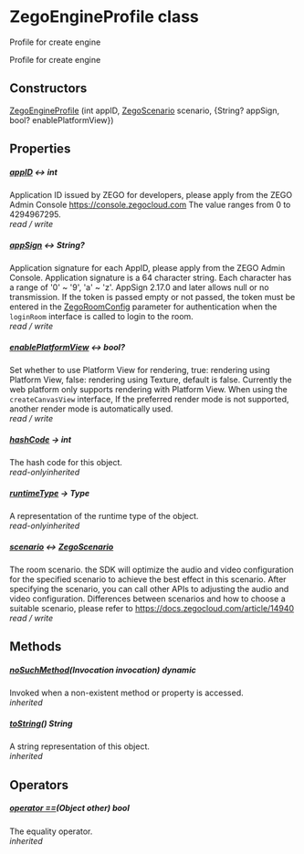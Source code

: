 


# ZegoEngineProfile class









<p>Profile for create engine</p>
<p>Profile for create engine</p>




## Constructors

[ZegoEngineProfile](../zego_uikit_prebuilt_live_audio_room/ZegoEngineProfile/ZegoEngineProfile.md) (int appID, [ZegoScenario](../zego_uikit_prebuilt_live_audio_room/ZegoScenario.md) scenario, {String? appSign, bool? enablePlatformView})

   


## Properties

##### [appID](../zego_uikit_prebuilt_live_audio_room/ZegoEngineProfile/appID.md) &#8596; int



Application ID issued by ZEGO for developers, please apply from the ZEGO Admin Console <a href="https://console.zegocloud.com">https://console.zegocloud.com</a> The value ranges from 0 to 4294967295.  
_<span class="feature">read / write</span>_



##### [appSign](../zego_uikit_prebuilt_live_audio_room/ZegoEngineProfile/appSign.md) &#8596; String?



Application signature for each AppID, please apply from the ZEGO Admin Console. Application signature is a 64 character string. Each character has a range of '0' ~ '9', 'a' ~ 'z'. AppSign 2.17.0 and later allows null or no transmission. If the token is passed empty or not passed, the token must be entered in the <a href="../zego_uikit_prebuilt_live_audio_room/ZegoRoomConfig-class.md">ZegoRoomConfig</a> parameter for authentication when the <code>loginRoom</code> interface is called to login to the room.  
_<span class="feature">read / write</span>_



##### [enablePlatformView](../zego_uikit_prebuilt_live_audio_room/ZegoEngineProfile/enablePlatformView.md) &#8596; bool?



Set whether to use Platform View for rendering, true: rendering using Platform View, false: rendering using Texture, default is false. Currently the web platform only supports rendering with Platform View. When using the <code>createCanvasView</code> interface, If the preferred render mode is not supported, another render mode is automatically used.  
_<span class="feature">read / write</span>_



##### [hashCode](../zego_uikit_prebuilt_live_audio_room/ZegoEngineProfile/hashCode.md) &#8594; int



The hash code for this object.  
_<span class="feature">read-only</span><span class="feature">inherited</span>_



##### [runtimeType](../zego_uikit_prebuilt_live_audio_room/ZegoEngineProfile/runtimeType.md) &#8594; Type



A representation of the runtime type of the object.  
_<span class="feature">read-only</span><span class="feature">inherited</span>_



##### [scenario](../zego_uikit_prebuilt_live_audio_room/ZegoEngineProfile/scenario.md) &#8596; [ZegoScenario](../zego_uikit_prebuilt_live_audio_room/ZegoScenario.md)



The room scenario. the SDK will optimize the audio and video configuration for the specified scenario to achieve the best effect in this scenario. After specifying the scenario, you can call other APIs to adjusting the audio and video configuration. Differences between scenarios and how to choose a suitable scenario, please refer to <a href="https://docs.zegocloud.com/article/14940">https://docs.zegocloud.com/article/14940</a>  
_<span class="feature">read / write</span>_





## Methods

##### [noSuchMethod](../zego_uikit_prebuilt_live_audio_room/ZegoEngineProfile/noSuchMethod.md)(Invocation invocation) dynamic



Invoked when a non-existent method or property is accessed.  
_<span class="feature">inherited</span>_



##### [toString](../zego_uikit_prebuilt_live_audio_room/ZegoEngineProfile/toString.md)() String



A string representation of this object.  
_<span class="feature">inherited</span>_





## Operators

##### [operator ==](../zego_uikit_prebuilt_live_audio_room/ZegoEngineProfile/operator_equals.md)(Object other) bool



The equality operator.  
_<span class="feature">inherited</span>_















